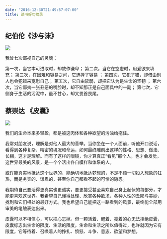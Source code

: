 ```yaml
---
date: "2016-12-30T21:49:57-07:00"
title: 读书好句摘录
---
```


## 纪伯伦《沙与沫》

![](http://img95.699pic.com/photo/50058/5567.jpg_wh300.jpg)

我曾七次鄙视自己的灵魂：

第一次，当它本可进取时，却故作谦卑；
第二次，当它在空虚时，用爱欲来填充；
第三次，在困难和容易之间，它选择了容易 ；
第四次，它犯了错，却借由别人也会犯错来宽慰自己； 
第五次，它自由软弱，却把它认为是生命的坚韧 ； 
第六次，当它鄙夷一张丑恶的嘴脸时，却不知那正是自己面具中的一副； 
第七次，它侧身于生活的污泥中，虽不甘心，却又畏首畏尾。



## 蔡崇达 《皮囊》

![](http://i1.tg.com.cn/103/222/3222365.jpg)

我们的生命本来多轻盈，都是被这肉体和各种欲望的污浊给拖住。

我常对朋友说，理解是对他人最大的善举。当你坐在一个人面前，听他开口说话，看得到各种复杂、精密的境况和命运，如何最终雕刻出这样的性格、思想、做法、长相，这才是理解。而有了这样的眼镜，你才算真正“看见”那个人，也才会发觉，这世界最美的风景，是一个个活出各自模样和体系的人。

或许能真实地抵达这个世界的，能确切地抵达梦想的，不是不顾一切投入想象的狂热，而是务实的、谦卑的，甚至你自己都看不起的可怜的隐忍。

我期待自己要活得更真实也更诚实，要更接受甚至喜欢自己身上起伏的每部分，才能更喜欢这世界。我希望自己懂得处理、欣赏各种欲求，各种人性的丑陋与美妙，找到和它们相处的最好方式。我也希望自己能把这一路看到的风景，最终能全部用审美的笔触表达出来。

皮囊可以不相信心，可以把心忘掉。但一颗活着、醒着、亮着的心无法拒绝皮囊，皮囊标志出生命的限度、生活的限度，生命和生活之所以值得过，也许就因为它有限度，它等待着、召唤着人的挣扎、愤怒、斗争、意志、欲望和梦想。






